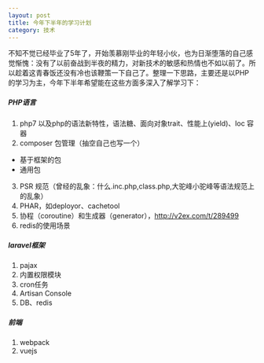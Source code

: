 ```yaml
---
layout: post
title: 今年下半年的学习计划
category: 技术
---
```


不知不觉已经毕业了5年了，开始羡慕刚毕业的年轻小伙，也为日渐堕落的自己感觉惭愧：没有了以前奋战到半夜的精力，对新技术的敏感和热情也不如以前了。所以趁着这青春饭还没有冷也该鞭策一下自己了。整理一下思路，主要还是以PHP的学习为主，今年下半年希望能在这些方面多深入了解学习下：

##### PHP语言

1. php7 以及php的语法新特性，语法糖、面向对象trait、性能上(yield)、Ioc 容器
2. composer 包管理（抽空自己也写一个）
  - 基于框架的包
  - 通用包
3. PSR 规范（曾经的乱象：什么.inc.php,class.php,大驼峰小驼峰等语法规范上的乱象）
4. PHAR，如deployor、cachetool
5. 协程（coroutine）和生成器（generator），http://v2ex.com/t/289499
6. redis的使用场景

##### laravel框架

1. pajax
2. 内置权限模块
3. cron任务
4. Artisan Console
5. DB、redis

##### 前端

1. webpack
2. vuejs
